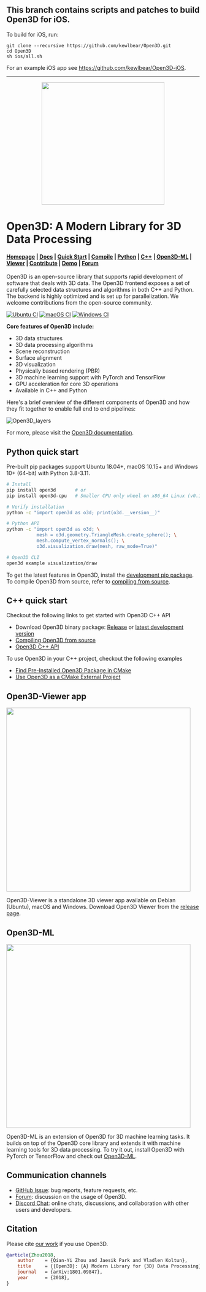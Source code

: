 ## This branch contains scripts and patches to build Open3D for iOS.

To build for iOS, run:

```
git clone --recursive https://github.com/kewlbear/Open3D.git
cd Open3D
sh ios/all.sh
```

For an example iOS app see https://github.com/kewlbear/Open3D-iOS.

---

<p align="center">
<img src="https://raw.githubusercontent.com/isl-org/Open3D/main/docs/_static/open3d_logo_horizontal.png" width="320" />
</p>

# Open3D: A Modern Library for 3D Data Processing

<h4>
    <a href="https://www.open3d.org">Homepage</a> |
    <a href="https://www.open3d.org/docs">Docs</a> |
    <a href="https://www.open3d.org/docs/release/getting_started.html">Quick Start</a> |
    <a href="https://www.open3d.org/docs/release/compilation.html">Compile</a> |
    <a href="https://www.open3d.org/docs/release/index.html#python-api-index">Python</a> |
    <a href="https://www.open3d.org/docs/release/cpp_api.html">C++</a> |
    <a href="https://github.com/isl-org/Open3D-ML">Open3D-ML</a> |
    <a href="https://github.com/isl-org/Open3D/releases">Viewer</a> |
    <a href="https://www.open3d.org/docs/release/contribute/contribute.html">Contribute</a> |
    <a href="https://www.youtube.com/channel/UCRJBlASPfPBtPXJSPffJV-w">Demo</a> |
    <a href="https://github.com/isl-org/Open3D/discussions">Forum</a>
</h4>

Open3D is an open-source library that supports rapid development of software
that deals with 3D data. The Open3D frontend exposes a set of carefully selected
data structures and algorithms in both C++ and Python. The backend is highly
optimized and is set up for parallelization. We welcome contributions from
the open-source community.

[![Ubuntu CI](https://github.com/isl-org/Open3D/actions/workflows/ubuntu.yml/badge.svg)](https://github.com/isl-org/Open3D/actions?query=workflow%3A%22Ubuntu+CI%22)
[![macOS CI](https://github.com/isl-org/Open3D/actions/workflows/macos.yml/badge.svg)](https://github.com/isl-org/Open3D/actions?query=workflow%3A%22macOS+CI%22)
[![Windows CI](https://github.com/isl-org/Open3D/actions/workflows/windows.yml/badge.svg)](https://github.com/isl-org/Open3D/actions?query=workflow%3A%22Windows+CI%22)

**Core features of Open3D include:**

-   3D data structures
-   3D data processing algorithms
-   Scene reconstruction
-   Surface alignment
-   3D visualization
-   Physically based rendering (PBR)
-   3D machine learning support with PyTorch and TensorFlow
-   GPU acceleration for core 3D operations
-   Available in C++ and Python

Here's a brief overview of the different components of Open3D and how they fit
together to enable full end to end pipelines:

![Open3D_layers](https://github.com/isl-org/Open3D/assets/41028320/e9b8645a-a823-4d78-8310-e85207bbc3e4)

For more, please visit the [Open3D documentation](https://www.open3d.org/docs).

## Python quick start

Pre-built pip packages support Ubuntu 18.04+, macOS 10.15+ and Windows 10+
(64-bit) with Python 3.8-3.11.

```bash
# Install
pip install open3d       # or
pip install open3d-cpu   # Smaller CPU only wheel on x86_64 Linux (v0.17+)

# Verify installation
python -c "import open3d as o3d; print(o3d.__version__)"

# Python API
python -c "import open3d as o3d; \
           mesh = o3d.geometry.TriangleMesh.create_sphere(); \
           mesh.compute_vertex_normals(); \
           o3d.visualization.draw(mesh, raw_mode=True)"

# Open3D CLI
open3d example visualization/draw
```

To get the latest features in Open3D, install the
[development pip package](https://www.open3d.org/docs/latest/getting_started.html#development-version-pip).
To compile Open3D from source, refer to
[compiling from source](https://www.open3d.org/docs/release/compilation.html).

## C++ quick start

Checkout the following links to get started with Open3D C++ API

-   Download Open3D binary package: [Release](https://github.com/isl-org/Open3D/releases) or [latest development version](https://www.open3d.org/docs/latest/getting_started.html#c)
-   [Compiling Open3D from source](https://www.open3d.org/docs/release/compilation.html)
-   [Open3D C++ API](https://www.open3d.org/docs/release/cpp_api.html)

To use Open3D in your C++ project, checkout the following examples

-   [Find Pre-Installed Open3D Package in CMake](https://github.com/isl-org/open3d-cmake-find-package)
-   [Use Open3D as a CMake External Project](https://github.com/isl-org/open3d-cmake-external-project)

## Open3D-Viewer app

<img width="480" src="https://raw.githubusercontent.com/isl-org/Open3D/main/docs/_static/open3d_viewer.png">

Open3D-Viewer is a standalone 3D viewer app available on Debian (Ubuntu), macOS
and Windows. Download Open3D Viewer from the
[release page](https://github.com/isl-org/Open3D/releases).

## Open3D-ML

<img width="480" src="https://raw.githubusercontent.com/isl-org/Open3D-ML/main/docs/images/getting_started_ml_visualizer.gif">

Open3D-ML is an extension of Open3D for 3D machine learning tasks. It builds on
top of the Open3D core library and extends it with machine learning tools for
3D data processing. To try it out, install Open3D with PyTorch or TensorFlow and check out
[Open3D-ML](https://github.com/isl-org/Open3D-ML).

## Communication channels

-   [GitHub Issue](https://github.com/isl-org/Open3D/issues): bug reports,
    feature requests, etc.
-   [Forum](https://github.com/isl-org/Open3D/discussions): discussion on the usage of Open3D.
-   [Discord Chat](https://discord.gg/D35BGvn): online chats, discussions,
    and collaboration with other users and developers.

## Citation

Please cite [our work](https://arxiv.org/abs/1801.09847) if you use Open3D.

```bib
@article{Zhou2018,
    author    = {Qian-Yi Zhou and Jaesik Park and Vladlen Koltun},
    title     = {{Open3D}: {A} Modern Library for {3D} Data Processing},
    journal   = {arXiv:1801.09847},
    year      = {2018},
}
```
